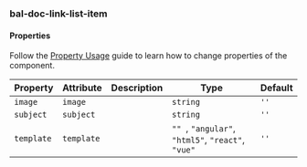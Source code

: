 ### bal-doc-link-list-item
 
#### Properties

Follow the [Property Usage](https://design.baloise.dev/?path=/docs/implementation-property--page) guide to learn how to change properties of the component.

| Property   | Attribute  | Description | Type                                                     | Default |
| ---------- | ---------- | ----------- | -------------------------------------------------------- | ------- |
| `image`    | `image`    |             | `string`                                                 | `''`    |
| `subject`  | `subject`  |             | `string`                                                 | `''`    |
| `template` | `template` |             | `"" `, ` "angular" `, ` "html5" `, ` "react" `, ` "vue"` | `''`    |


 
